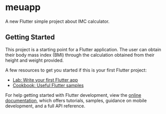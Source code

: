 # meuapp

A new Flutter simple project about IMC calculator.

## Getting Started

This project is a starting point for a Flutter application.
The user can obtain their body mass index (BMI) through the calculation obtained from their height and weight provided.

A few resources to get you started if this is your first Flutter project:

- [Lab: Write your first Flutter app](https://docs.flutter.dev/get-started/codelab)
- [Cookbook: Useful Flutter samples](https://docs.flutter.dev/cookbook)

For help getting started with Flutter development, view the
[online documentation](https://docs.flutter.dev/), which offers tutorials,
samples, guidance on mobile development, and a full API reference.
